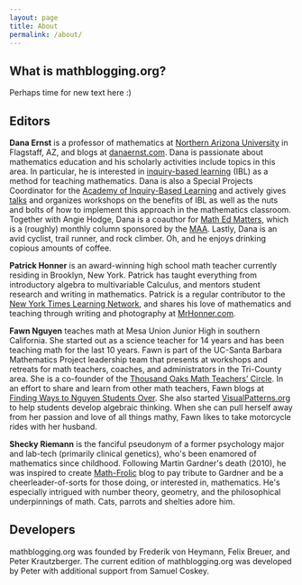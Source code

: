 ```yaml
---
layout: page
title: About
permalink: /about/
---
```


## What is mathblogging.org?

Perhaps time for new text here :)

## Editors

**Dana Ernst** is a professor of mathematics at <a href="http://nau.edu">Northern Arizona University</a> in Flagstaff, AZ, and blogs at <a href="danaernst.com">danaernst.com</a>. Dana is passionate about mathematics education and his scholarly activities include topics in this area. In particular, he is interested in <a href="http://maamathedmatters.blogspot.com/2013/05/what-heck-is-ibl.html">inquiry-based learning</a> (IBL) as a method for teaching mathematics. Dana is also a Special Projects Coordinator for the <a href="http://www.inquirybasedlearning.org/">Academy of Inquiry-Based Learning</a> and actively gives <a href="http://danaernst.com/category/talks">talks</a> and organizes workshops on the benefits of IBL as well as the nuts and bolts of how to implement this approach in the mathematics classroom. Together with Angie Hodge, Dana is a coauthor for <a href="http://maamathedmatters.blogspot.com/">Math Ed Matters</a>, which is a (roughly) monthly column sponsored by the <a href="http://maa.org">MAA</a>. Lastly, Dana is an avid cyclist, trail runner, and rock climber. Oh, and he enjoys drinking copious amounts of coffee.

**Patrick Honner** is an award-winning high school math teacher currently residing in Brooklyn, New York.  Patrick has taught everything from introductory algebra to multivariable Calculus, and mentors student research and writing in mathematics.  Patrick is a regular contributor to the <a href="http://learning.blogs.nytimes.com/">New York Times Learning Network</a>, and shares his love of mathematics and teaching through writing and photography at <a href="http://www.MrHonner.com">MrHonner.com</a>.

**Fawn Nguyen** teaches math at Mesa Union Junior High in southern California. She started out as a science teacher for 14 years and has been teaching math for the last 10 years. Fawn is part of the UC-Santa Barbara Mathematics Project leadership team that presents at workshops and retreats for math teachers, coaches, and administrators in the Tri-County area. She is a co-founder of the  <a href="http://www.mathteacherscircleto.org/">Thousand Oaks Math Teachers’ Circle</a>. In an effort to share and learn from other math teachers, Fawn blogs at <a href="http://fawnnguyen.com/">Finding Ways to Nguyen Students Over</a>. She also started <a href="http://visualpatterns.org/">VisualPatterns.org</a> to help students develop algebraic thinking. When she can pull herself away from her passion and love of all things mathy, Fawn likes to take motorcycle rides with her husband.

**Shecky Riemann** is the fanciful pseudonym of a former psychology major and lab-tech (primarily clinical genetics), who's been enamored of mathematics since childhood. Following Martin Gardner's death (2010), he was inspired to create <a href="http://math-frolic.blogspot.com/">Math-Frolic</a> blog to pay tribute to Gardner and be a cheerleader-of-sorts for those doing, or interested in, mathematics. He's especially intrigued with number theory, geometry, and the philosophical underpinnings of math. Cats, parrots and shelties adore him.

## Developers

mathblogging.org was founded by Frederik von Heymann, Felix Breuer, and Peter Krautzberger. The current edition of mathblogging.org was developed by Peter with additional support from Samuel Coskey.